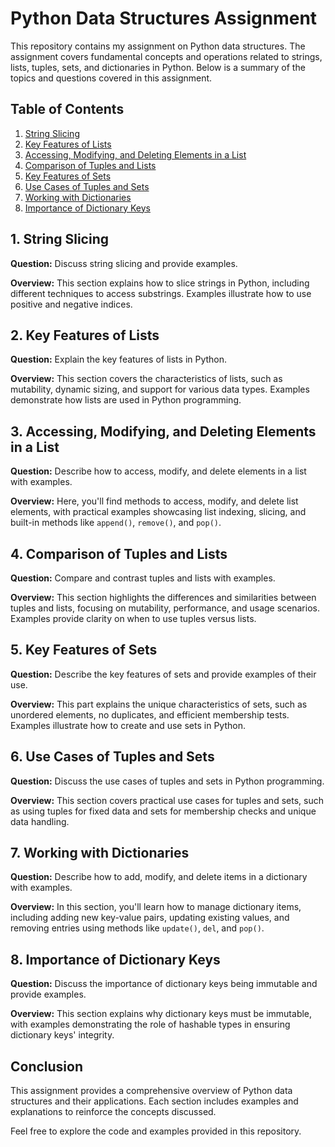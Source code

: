 # Python Data Structures Assignment

This repository contains my assignment on Python data structures. The assignment covers fundamental concepts and operations related to strings, lists, tuples, sets, and dictionaries in Python. Below is a summary of the topics and questions covered in this assignment.

## Table of Contents

1. [String Slicing](#string-slicing)
2. [Key Features of Lists](#key-features-of-lists)
3. [Accessing, Modifying, and Deleting Elements in a List](#accessing-modifying-and-deleting-elements-in-a-list)
4. [Comparison of Tuples and Lists](#comparison-of-tuples-and-lists)
5. [Key Features of Sets](#key-features-of-sets)
6. [Use Cases of Tuples and Sets](#use-cases-of-tuples-and-sets)
7. [Working with Dictionaries](#working-with-dictionaries)
8. [Importance of Dictionary Keys](#importance-of-dictionary-keys)

## 1. String Slicing

**Question:** Discuss string slicing and provide examples.

**Overview:** This section explains how to slice strings in Python, including different techniques to access substrings. Examples illustrate how to use positive and negative indices.

## 2. Key Features of Lists

**Question:** Explain the key features of lists in Python.

**Overview:** This section covers the characteristics of lists, such as mutability, dynamic sizing, and support for various data types. Examples demonstrate how lists are used in Python programming.

## 3. Accessing, Modifying, and Deleting Elements in a List

**Question:** Describe how to access, modify, and delete elements in a list with examples.

**Overview:** Here, you'll find methods to access, modify, and delete list elements, with practical examples showcasing list indexing, slicing, and built-in methods like `append()`, `remove()`, and `pop()`.

## 4. Comparison of Tuples and Lists

**Question:** Compare and contrast tuples and lists with examples.

**Overview:** This section highlights the differences and similarities between tuples and lists, focusing on mutability, performance, and usage scenarios. Examples provide clarity on when to use tuples versus lists.

## 5. Key Features of Sets

**Question:** Describe the key features of sets and provide examples of their use.

**Overview:** This part explains the unique characteristics of sets, such as unordered elements, no duplicates, and efficient membership tests. Examples illustrate how to create and use sets in Python.

## 6. Use Cases of Tuples and Sets

**Question:** Discuss the use cases of tuples and sets in Python programming.

**Overview:** This section covers practical use cases for tuples and sets, such as using tuples for fixed data and sets for membership checks and unique data handling.

## 7. Working with Dictionaries

**Question:** Describe how to add, modify, and delete items in a dictionary with examples.

**Overview:** In this section, you'll learn how to manage dictionary items, including adding new key-value pairs, updating existing values, and removing entries using methods like `update()`, `del`, and `pop()`.

## 8. Importance of Dictionary Keys

**Question:** Discuss the importance of dictionary keys being immutable and provide examples.

**Overview:** This section explains why dictionary keys must be immutable, with examples demonstrating the role of hashable types in ensuring dictionary keys' integrity.

## Conclusion

This assignment provides a comprehensive overview of Python data structures and their applications. Each section includes examples and explanations to reinforce the concepts discussed.

Feel free to explore the code and examples provided in this repository.
